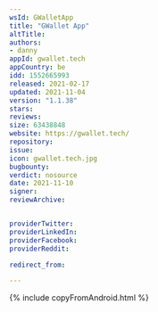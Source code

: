 ```yaml
---
wsId: GWalletApp
title: "GWallet App"
altTitle: 
authors:
- danny
appId: gwallet.tech
appCountry: be
idd: 1552665993
released: 2021-02-17
updated: 2021-11-04
version: "1.1.38"
stars: 
reviews: 
size: 63438848
website: https://gwallet.tech/
repository: 
issue: 
icon: gwallet.tech.jpg
bugbounty: 
verdict: nosource
date: 2021-11-10
signer: 
reviewArchive:


providerTwitter: 
providerLinkedIn: 
providerFacebook: 
providerReddit: 

redirect_from:

---
```


{% include copyFromAndroid.html %}
